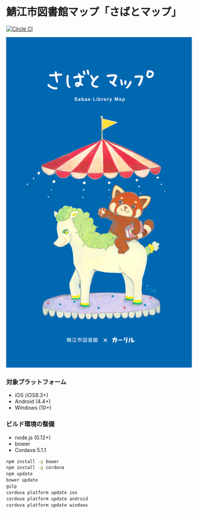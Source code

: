 # 鯖江市図書館マップ「さばとマップ」

[![Circle CI](https://circleci.com/gh/CALIL/sabatomap/tree/master.svg?style=svg&circle-token=e92750cac39532ccb9f2a48ecda9153c233eb125)](https://circleci.com/gh/CALIL/sabatomap/tree/master)

![Splash](www/img/splash_for_browser.png)


### 対象プラットフォーム

- iOS (iOS8.3+)
- Android (4.4+)
- Windows (10+)

### ビルド環境の整備

- node.js (0.12+)
- bower
- Cordava 5.1.1

```bash
npm install -g bower
npm install -g cordova
npm update
bower update
gulp
cordova platform update ios
cordova platform update android
cordova platform update windows
```
